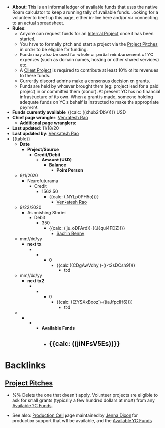 - **About**: This is an informal ledger of available funds that uses the native Roam calculator to keep a running tally of available funds. Looking for a volunteer to beef up this page, either in-line here and/or via connecting to an actual spreadsheet.
- **Rules**:
    - Anyone can request funds for an [Internal Project](<Internal Project.md>) once it has been started.
    - You have to formally pitch and start a project via the [Project Pitches](<Project Pitches.md>) in order to be eligible for funding. 
    - Funds may also be used for whole or partial reimbursement of YC expenses (such as domain names, hosting or other shared services) etc. 
    - A [Client Project](<Client Project.md>) is required to contribute at least 10% of its revenues to these funds. 
    - Currently discord admins make a consensus decision on grants.
    - Funds are held by whoever brought them (eg: project lead for a paid project) in or committed them (donor). At present YC has no financial infrastructure of its own. When a grant is made, someone holding adequate funds on YC's behalf is instructed to make the appropriate payment.
- **Funds currently available**: {{calc: ((xhub2rDbV))}} USD
- **Chief page wrangler**: [Venkatesh Rao](<Venkatesh Rao.md>)
    - **Additional page wranglers:** 
- **Last updated**: 11/18/20
- **Last updated by**: [Venkatesh Rao](<Venkatesh Rao.md>)
- {{table}}
    - **Date**
        - **Project/Source**
            - **Credit/Debit**
                - **Amount (USD)**
                    - **Balance**
                        - **Point Person**
    - 9/1/2020
        - Neurofuturama
            - Credit
                - 1562.50
                    - {{calc: ((NYLp0PH5o))}}
                        - [Venkatesh Rao](<Venkatesh Rao.md>)
    - 9/22/2020
        - Astonishing Stories
            - Debit
                - 350
                    - {{calc: ((ju_oDFArd))-((J8qui4FDZ))}}
                        - [Sachin Benny](<Sachin Benny.md>)
    - mm//dd/yy
        - __next tx__
            - -
                - 0
                    - {{calc:((CDgAwVdhy))-((-t2sDCsh9))}}
                        - tbd
    - mm//dd/yy
        - __next tx2__
            - -
                - 0
                    - {{calc: ((ZYSXxBooz))-((iaJfpclH6))}}
                        - tbd
    -  
        -  
            -  
                - **Available Funds**
                    - {{calc: ((jiNFsV5Es))}}
                        -  

# Backlinks
## [Project Pitches](<Project Pitches.md>)
- %% Delete the one that doesn't apply. Volunteer projects are eligible to ask for small grants (typically a few hundred dollars at most) from any [Available YC Funds](<Available YC Funds.md>).

- See also: [Production Cell](<Production Cell.md>) page maintained by [Jenna Dixon](<Jenna Dixon.md>) for production support that will be available, and the [Available YC Funds](<Available YC Funds.md>)

